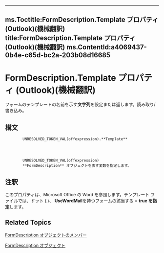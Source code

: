 

---
ms.Toctitle:FormDescription.Template プロパティ (Outlook)(機械翻訳)
title:FormDescription.Template プロパティ (Outlook)(機械翻訳)
ms.ContentId:a4069437-0b4e-c65d-bc2a-203b08d16685
---
# FormDescription.Template プロパティ (Outlook)(機械翻訳)




フォームのテンプレートの名前を示す**文字列**を設定または返します。読み取り/書き込み。

## 構文

            UNRESOLVED_TOKEN_VAL(offexpression).**Template**




            UNRESOLVED_TOKEN_VAL(offexpression)
            **FormDescription** オブジェクトを表す変数を指定します。



## 注釈
このプロパティは、Microsoft Office の Word を参照します。テンプレート ファイルでは、ドット (.)、 **UseWordMail**を持つフォームの該当する = **true を指定**します。



## Related Topics

[FormDescription オブジェクトのメンバー](664724e9-e74b-32ad-93e4-8d4cb27b3082.md)

[FormDescription オブジェクト](c88f92c4-4cac-84b3-6118-1150d42d7cff.md)




